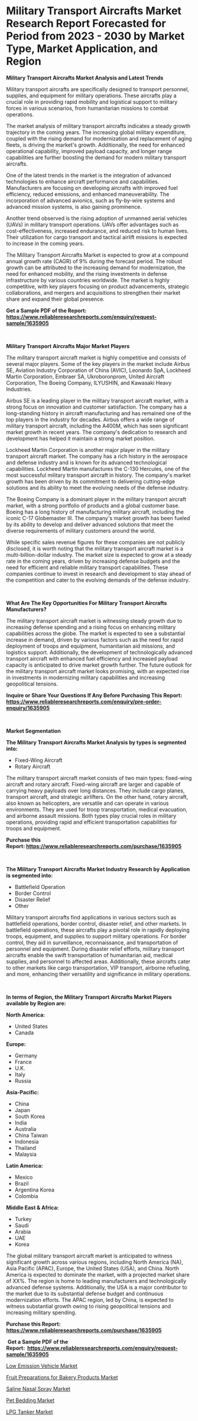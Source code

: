 <p><h1>Military Transport Aircrafts Market Research Report Forecasted for Period from 2023 -  2030 by Market Type, Market Application, and Region</h1></p><p><strong>Military Transport Aircrafts Market Analysis and Latest Trends</strong></p>
<p><p>Military transport aircrafts are specifically designed to transport personnel, supplies, and equipment for military operations. These aircrafts play a crucial role in providing rapid mobility and logistical support to military forces in various scenarios, from humanitarian missions to combat operations.</p><p>The market analysis of military transport aircrafts indicates a steady growth trajectory in the coming years. The increasing global military expenditure, coupled with the rising demand for modernization and replacement of aging fleets, is driving the market's growth. Additionally, the need for enhanced operational capability, improved payload capacity, and longer range capabilities are further boosting the demand for modern military transport aircrafts.</p><p>One of the latest trends in the market is the integration of advanced technologies to enhance aircraft performance and capabilities. Manufacturers are focusing on developing aircrafts with improved fuel efficiency, reduced emissions, and enhanced maneuverability. The incorporation of advanced avionics, such as fly-by-wire systems and advanced mission systems, is also gaining prominence.</p><p>Another trend observed is the rising adoption of unmanned aerial vehicles (UAVs) in military transport operations. UAVs offer advantages such as cost-effectiveness, increased endurance, and reduced risk to human lives. Their utilization for cargo transport and tactical airlift missions is expected to increase in the coming years.</p><p>The Military Transport Aircrafts Market is expected to grow at a compound annual growth rate (CAGR) of 9% during the forecast period. The robust growth can be attributed to the increasing demand for modernization, the need for enhanced mobility, and the rising investments in defense infrastructure by various countries worldwide. The market is highly competitive, with key players focusing on product advancements, strategic collaborations, and mergers and acquisitions to strengthen their market share and expand their global presence.</p></p>
<p><strong>Get a Sample PDF of the Report:&nbsp; <a href="https://www.reliableresearchreports.com/enquiry/request-sample/1635905">https://www.reliableresearchreports.com/enquiry/request-sample/1635905</a></strong></p>
<p>&nbsp;</p>
<p><strong>Military Transport Aircrafts Major Market Players</strong></p>
<p><p>The military transport aircraft market is highly competitive and consists of several major players. Some of the key players in the market include Airbus SE, Aviation Industry Corporation of China (AVIC), Leonardo SpA, Lockheed Martin Corporation, Embraer SA, Ukroboronprom, United Aircraft Corporation, The Boeing Company, ILYUSHIN, and Kawasaki Heavy Industries.</p><p>Airbus SE is a leading player in the military transport aircraft market, with a strong focus on innovation and customer satisfaction. The company has a long-standing history in aircraft manufacturing and has remained one of the top players in the industry for decades. Airbus offers a wide range of military transport aircraft, including the A400M, which has seen significant market growth in recent years. The company's dedication to research and development has helped it maintain a strong market position.</p><p>Lockheed Martin Corporation is another major player in the military transport aircraft market. The company has a rich history in the aerospace and defense industry and is known for its advanced technological capabilities. Lockheed Martin manufactures the C-130 Hercules, one of the most successful military transport aircraft in history. The company's market growth has been driven by its commitment to delivering cutting-edge solutions and its ability to meet the evolving needs of the defense industry.</p><p>The Boeing Company is a dominant player in the military transport aircraft market, with a strong portfolio of products and a global customer base. Boeing has a long history of manufacturing military aircraft, including the iconic C-17 Globemaster III. The company's market growth has been fueled by its ability to develop and deliver advanced solutions that meet the diverse requirements of military customers around the world.</p><p>While specific sales revenue figures for these companies are not publicly disclosed, it is worth noting that the military transport aircraft market is a multi-billion-dollar industry. The market size is expected to grow at a steady rate in the coming years, driven by increasing defense budgets and the need for efficient and reliable military transport capabilities. These companies continue to invest in research and development to stay ahead of the competition and cater to the evolving demands of the defense industry.</p></p>
<p>&nbsp;</p>
<p><strong>What Are The Key Opportunities For Military Transport Aircrafts Manufacturers?</strong></p>
<p><p>The military transport aircraft market is witnessing steady growth due to increasing defense spending and a rising focus on enhancing military capabilities across the globe. The market is expected to see a substantial increase in demand, driven by various factors such as the need for rapid deployment of troops and equipment, humanitarian aid missions, and logistics support. Additionally, the development of technologically advanced transport aircraft with enhanced fuel efficiency and increased payload capacity is anticipated to drive market growth further. The future outlook for the military transport aircraft market looks promising, with an expected rise in investments in modernizing military capabilities and increasing geopolitical tensions.</p></p>
<p><strong>Inquire or Share Your Questions If Any Before Purchasing This Report: <a href="https://www.reliableresearchreports.com/enquiry/pre-order-enquiry/1635905">https://www.reliableresearchreports.com/enquiry/pre-order-enquiry/1635905</a></strong></p>
<p>&nbsp;</p>
<p><strong>Market Segmentation</strong></p>
<p><strong>The Military Transport Aircrafts Market Analysis by types is segmented into:</strong></p>
<p><ul><li>Fixed-Wing Aircraft</li><li>Rotary Aircraft</li></ul></p>
<p><p>The military transport aircraft market consists of two main types: fixed-wing aircraft and rotary aircraft. Fixed-wing aircraft are larger and capable of carrying heavy payloads over long distances. They include cargo planes, transport aircraft, and strategic airlifters. On the other hand, rotary aircraft, also known as helicopters, are versatile and can operate in various environments. They are used for troop transportation, medical evacuation, and airborne assault missions. Both types play crucial roles in military operations, providing rapid and efficient transportation capabilities for troops and equipment.</p></p>
<p><strong>Purchase this Report:&nbsp;<a href="https://www.reliableresearchreports.com/purchase/1635905">https://www.reliableresearchreports.com/purchase/1635905</a></strong></p>
<p>&nbsp;</p>
<p><strong>The Military Transport Aircrafts Market Industry Research by Application is segmented into:</strong></p>
<p><ul><li>Battlefield Operation</li><li>Border Control</li><li>Disaster Relief</li><li>Other</li></ul></p>
<p><p>Military transport aircrafts find applications in various sectors such as battlefield operations, border control, disaster relief, and other markets. In battlefield operations, these aircrafts play a pivotal role in rapidly deploying troops, equipment, and supplies to support military operations. For border control, they aid in surveillance, reconnaissance, and transportation of personnel and equipment. During disaster relief efforts, military transport aircrafts enable the swift transportation of humanitarian aid, medical supplies, and personnel to affected areas. Additionally, these aircrafts cater to other markets like cargo transportation, VIP transport, airborne refueling, and more, enhancing their versatility and significance in military operations.</p></p>
<p>&nbsp;</p>
<p><strong>In terms of Region, the Military Transport Aircrafts Market Players available by Region are:</strong></p>
<p>
    <p> <strong> North America: </strong>
        <ul>
            <li>United States</li>
            <li>Canada</li>
        </ul>
        </p> 
    <p> <strong> Europe: </strong>
        <ul>
            <li>Germany</li>
            <li>France</li>
            <li>U.K.</li>
            <li>Italy</li>
            <li>Russia</li>
        </ul>
        </p> 
    <p> <strong> Asia-Pacific: </strong>
        <ul>
            <li>China</li>
            <li>Japan</li>
            <li>South Korea</li>
            <li>India</li>
            <li>Australia</li>
            <li>China Taiwan</li>
            <li>Indonesia</li>
            <li>Thailand</li>
            <li>Malaysia</li>
        </ul>
        </p> 
    <p> <strong> Latin America: </strong>
        <ul>
            <li>Mexico</li>
            <li>Brazil</li>
            <li>Argentina Korea</li>
            <li>Colombia</li>
        </ul>
        </p> 
    <p> <strong> Middle East & Africa: </strong>
        <ul>
            <li>Turkey</li>
            <li>Saudi</li>
            <li>Arabia</li>
            <li>UAE</li>
            <li>Korea</li>
        </ul>
    </p>
    </p>
<p><p>The global military transport aircraft market is anticipated to witness significant growth across various regions, including North America (NA), Asia Pacific (APAC), Europe, the United States (USA), and China. North America is expected to dominate the market, with a projected market share of XX%. The region is home to leading manufacturers and technologically advanced defense systems. Additionally, the USA is a major contributor to the market due to its substantial defense budget and continuous modernization efforts. The APAC region, led by China, is expected to witness substantial growth owing to rising geopolitical tensions and increasing military spending.</p></p>
<p><strong>Purchase this Report: <a href="https://www.reliableresearchreports.com/purchase/1635905">https://www.reliableresearchreports.com/purchase/1635905</a></strong></p>
<p>&nbsp;<strong>Get a Sample PDF of the Report:&nbsp;&nbsp;<a href="https://www.reliableresearchreports.com/enquiry/request-sample/1635905">https://www.reliableresearchreports.com/enquiry/request-sample/1635905</a></strong></p>
<p><strong></strong></p>
<p><p><a href="https://github.com/ashepherd82/Market-Research-Report-List-1/blob/main/low-emission-vehicle-market.md">Low Emission Vehicle Market</a></p><p><a href="https://www.linkedin.com/pulse/fruit-preparations-bakery-products-market-research-zykfe/">Fruit Preparations for Bakery Products Market</a></p><p><a href="https://medium.com/@lacyquitzon/saline-nasal-spray-market-analysis-its-cagr-market-segmentation-and-global-industry-overview-471199c65ac0">Saline Nasal Spray Market</a></p><p><a href="https://medium.com/@nelsonhauck/pet-bedding-market-share-evolution-and-market-growth-trends-2023-2030-4eeac55f6595">Pet Bedding Market</a></p><p><a href="https://github.com/castoriffic/Market-Research-Report-List-1/blob/main/lpg-tanker-market.md">LPG Tanker Market</a></p></p>